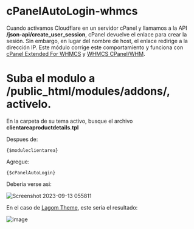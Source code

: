 # cPanelAutoLogin-whmcs
Cuando activamos Cloudflare en un servidor cPanel y llamamos a la API <b>/json-api/create_user_session</b>, cPanel devuelve el enlace para crear la sesión. Sin embargo, en lugar del nombre de host, el enlace redirige a la dirección IP. Este módulo corrige este comportamiento y funciona con <a href="https://www.modulesgarden.com/products/whmcs/cpanel-extended" target="_blank">cPanel Extended For WHMCS</a> y <a href="https://docs.whmcs.com/CPanel/WHM" target="_blank">WHMCS CPanel/WHM</a>.

# Suba el modulo a <b>/public_html/modules/addons/</b>, activelo.
En la carpeta de su tema activo, busque el archivo <b>clientareaproductdetails.tpl</b>

Despues de:
<pre><code>{$moduleclientarea}</code></pre>

Agregue:
<pre><code>{$cPanelAutoLogin}</code></pre>

Deberia verse asi:<br/>

![Screenshot 2023-09-13 055811](https://github.com/mariofernandu/cPanelAutoLogin-whmcs/assets/102629955/4305927c-141e-40ee-b170-0f81d9439906)

En el caso de <a href="https://lagom.rsstudio.net/" target="_blank">Lagom Theme</a>, este seria el resultado:

![image](https://github.com/mariofernandu/cPanelAutoLogin-whmcs/assets/102629955/a3688acd-d3a6-4b3f-97b4-071bf36ab1aa)


